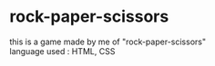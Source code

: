 # rock-paper-scissors
this is a game made by me of "rock-paper-scissors" <br>
language used : HTML, CSS
